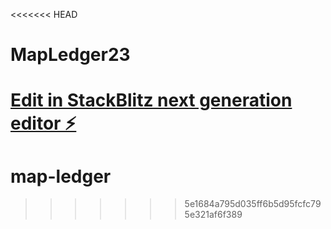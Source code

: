 <<<<<<< HEAD
# MapLedger23

[Edit in StackBlitz next generation editor ⚡️](https://stackblitz.com/~/github.com/cmhenry23/MapLedger23)
=======
# map-ledger
>>>>>>> 5e1684a795d035ff6b5d95fcfc795e321af6f389
